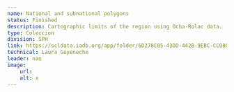 ```yaml
---
name: National and subnational polygons
status: Finished
description: Cartographic limits of the region using Ocha-Rolac data.
type: Coleccion
division: SPH
link: https://scldata.iadb.org/app/folder/6D278C05-43DD-442B-9EBC-CC080B4044A5
technical: Laura Goyeneche
leader: nan
image: 
    url: 
    alt: x
---
```

    